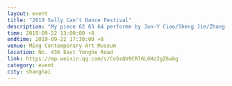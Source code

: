 ```yaml
---
layout: event
title: "2019 Sally Can't Dance Festival"
description: "My piece 62 63 64 performe by Jun-Y Ciao/Sheng Jie/Zhang Shouwang"
time: 2019-09-22 13:00:00 +8
endtime: 2019-09-22 17:30:00 +8
venue: Ming Contemporary Art Museum
location: No. 436 East Yonghe Road
link: https://mp.weixin.qq.com/s/CoSsQV9CRl6LGHz2gZ6abg
category: event
city: shanghai
---
```

